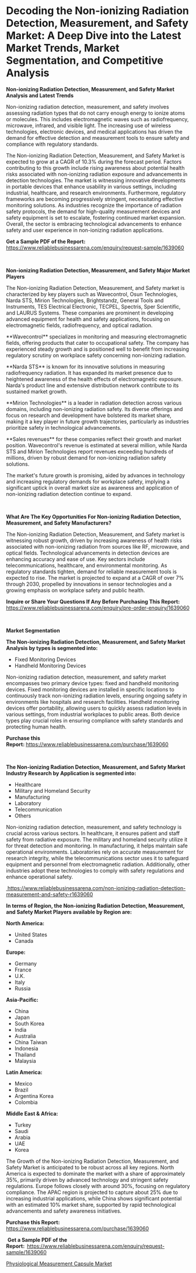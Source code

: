<p><h1>Decoding the Non-ionizing Radiation Detection, Measurement, and Safety Market: A Deep Dive into the Latest Market Trends, Market Segmentation, and Competitive Analysis</h1></p><p><strong>Non-ionizing Radiation Detection, Measurement, and Safety Market Analysis and Latest Trends</strong></p>
<p><p>Non-ionizing radiation detection, measurement, and safety involves assessing radiation types that do not carry enough energy to ionize atoms or molecules. This includes electromagnetic waves such as radiofrequency, microwave, infrared, and visible light. The increasing use of wireless technologies, electronic devices, and medical applications has driven the demand for effective detection and measurement tools to ensure safety and compliance with regulatory standards.</p><p>The Non-ionizing Radiation Detection, Measurement, and Safety Market is expected to grow at a CAGR of 10.3% during the forecast period. Factors contributing to this growth include rising awareness about potential health risks associated with non-ionizing radiation exposure and advancements in detection technologies. The market is witnessing innovative developments in portable devices that enhance usability in various settings, including industrial, healthcare, and research environments. Furthermore, regulatory frameworks are becoming progressively stringent, necessitating effective monitoring solutions. As industries recognize the importance of radiation safety protocols, the demand for high-quality measurement devices and safety equipment is set to escalate, fostering continued market expansion. Overall, the sector is embracing technological advancements to enhance safety and user experience in non-ionizing radiation applications.</p></p>
<p><strong>Get a Sample PDF of the Report:&nbsp;</strong> <a href="https://www.reliablebusinessarena.com/enquiry/request-sample/1639060?utm_campaign=3181&utm_medium=2&utm_source=Github&utm_content=ia&utm_term=23032025&utm_id=non-ionizing-radiation-detection-measurement-and-safety">https://www.reliablebusinessarena.com/enquiry/request-sample/1639060</a></p>
<p>&nbsp;</p>
<p><strong>Non-ionizing Radiation Detection, Measurement, and Safety Major Market Players</strong></p>
<p><p>The Non-ionizing Radiation Detection, Measurement, and Safety market is characterized by key players such as Wavecontrol, Osun Technologies, Narda STS, Mirion Technologies, Brightstandz, General Tools and Instruments, TES Electrical Electronic, TECPEL, Spectris, Sper Scientific, and LAURUS Systems. These companies are prominent in developing advanced equipment for health and safety applications, focusing on electromagnetic fields, radiofrequency, and optical radiation.</p><p>**Wavecontrol** specializes in monitoring and measuring electromagnetic fields, offering products that cater to occupational safety. The company has experienced steady growth and is positioned well to benefit from increasing regulatory scrutiny on workplace safety concerning non-ionizing radiation.</p><p>**Narda STS** is known for its innovative solutions in measuring radiofrequency radiation. It has expanded its market presence due to heightened awareness of the health effects of electromagnetic exposure. Narda's product line and extensive distribution network contribute to its sustained market growth.</p><p>**Mirion Technologies** is a leader in radiation detection across various domains, including non-ionizing radiation safety. Its diverse offerings and focus on research and development have bolstered its market share, making it a key player in future growth trajectories, particularly as industries prioritize safety in technological advancements.</p><p>**Sales revenues** for these companies reflect their growth and market position. Wavecontrol's revenue is estimated at several million, while Narda STS and Mirion Technologies report revenues exceeding hundreds of millions, driven by robust demand for non-ionizing radiation safety solutions.</p><p>The market's future growth is promising, aided by advances in technology and increasing regulatory demands for workplace safety, implying a significant uptick in overall market size as awareness and application of non-ionizing radiation detection continue to expand.</p></p>
<p>&nbsp;</p>
<p><strong>What Are The Key Opportunities For Non-ionizing Radiation Detection, Measurement, and Safety Manufacturers?</strong></p>
<p><p>The Non-ionizing Radiation Detection, Measurement, and Safety market is witnessing robust growth, driven by increasing awareness of health risks associated with non-ionizing radiation from sources like RF, microwave, and optical fields. Technological advancements in detection devices are enhancing accuracy and ease of use. Key sectors include telecommunications, healthcare, and environmental monitoring. As regulatory standards tighten, demand for reliable measurement tools is expected to rise. The market is projected to expand at a CAGR of over 7% through 2030, propelled by innovations in sensor technologies and a growing emphasis on workplace safety and public health.</p></p>
<p><strong>Inquire or Share Your Questions If Any Before Purchasing This Report:</strong> <a href="https://www.reliablebusinessarena.com/enquiry/pre-order-enquiry/1639060?utm_campaign=3181&utm_medium=2&utm_source=Github&utm_content=ia&utm_term=23032025&utm_id=non-ionizing-radiation-detection-measurement-and-safety">https://www.reliablebusinessarena.com/enquiry/pre-order-enquiry/1639060</a></p>
<p>&nbsp;</p>
<p><strong>Market Segmentation</strong></p>
<p><strong>The Non-ionizing Radiation Detection, Measurement, and Safety Market Analysis by types is segmented into:</strong></p>
<p><ul><li>Fixed Monitoring Devices</li><li>Handheld Monitoring Devices</li></ul></p>
<p><p>Non-ionizing radiation detection, measurement, and safety market encompasses two primary device types: fixed and handheld monitoring devices. Fixed monitoring devices are installed in specific locations to continuously track non-ionizing radiation levels, ensuring ongoing safety in environments like hospitals and research facilities. Handheld monitoring devices offer portability, allowing users to quickly assess radiation levels in various settings, from industrial workplaces to public areas. Both device types play crucial roles in ensuring compliance with safety standards and protecting human health.</p></p>
<p><strong>Purchase this Report:&nbsp;</strong><a href="https://www.reliablebusinessarena.com/purchase/1639060?utm_campaign=3181&utm_medium=2&utm_source=Github&utm_content=ia&utm_term=23032025&utm_id=non-ionizing-radiation-detection-measurement-and-safety">https://www.reliablebusinessarena.com/purchase/1639060</a></p>
<p>&nbsp;</p>
<p><strong>The Non-ionizing Radiation Detection, Measurement, and Safety Market Industry Research by Application is segmented into:</strong></p>
<p><ul><li>Healthcare</li><li>Military and Homeland Security</li><li>Manufacturing</li><li>Laboratory</li><li>Telecommunication</li><li>Others</li></ul></p>
<p><p>Non-ionizing radiation detection, measurement, and safety technology is crucial across various sectors. In healthcare, it ensures patient and staff safety from radiative exposure. The military and homeland security utilize it for threat detection and monitoring. In manufacturing, it helps maintain safe operational environments. Laboratories rely on accurate measurement for research integrity, while the telecommunications sector uses it to safeguard equipment and personnel from electromagnetic radiation. Additionally, other industries adopt these technologies to comply with safety regulations and enhance operational safety.</p></p>
<p><a href="https://www.reliablebusinessarena.com/non-ionizing-radiation-detection-measurement-and-safety-r1639060?utm_campaign=3181&utm_medium=2&utm_source=Github&utm_content=ia&utm_term=23032025&utm_id=non-ionizing-radiation-detection-measurement-and-safety">&nbsp;https://www.reliablebusinessarena.com/non-ionizing-radiation-detection-measurement-and-safety-r1639060</a></p>
<p><strong>In terms of Region, the Non-ionizing Radiation Detection, Measurement, and Safety Market Players available by Region are:</strong></p>
<p>
    <p> <strong> North America: </strong>
        <ul>
            <li>United States</li>
            <li>Canada</li>
        </ul>
        </p> 
    <p> <strong> Europe: </strong>
        <ul>
            <li>Germany</li>
            <li>France</li>
            <li>U.K.</li>
            <li>Italy</li>
            <li>Russia</li>
        </ul>
        </p> 
    <p> <strong> Asia-Pacific: </strong>
        <ul>
            <li>China</li>
            <li>Japan</li>
            <li>South Korea</li>
            <li>India</li>
            <li>Australia</li>
            <li>China Taiwan</li>
            <li>Indonesia</li>
            <li>Thailand</li>
            <li>Malaysia</li>
        </ul>
        </p> 
    <p> <strong> Latin America: </strong>
        <ul>
            <li>Mexico</li>
            <li>Brazil</li>
            <li>Argentina Korea</li>
            <li>Colombia</li>
        </ul>
        </p> 
    <p> <strong> Middle East & Africa: </strong>
        <ul>
            <li>Turkey</li>
            <li>Saudi</li>
            <li>Arabia</li>
            <li>UAE</li>
            <li>Korea</li>
        </ul>
    </p>
    </p>
<p><p>The Growth of the Non-ionizing Radiation Detection, Measurement, and Safety Market is anticipated to be robust across all key regions. North America is expected to dominate the market with a share of approximately 35%, primarily driven by advanced technology and stringent safety regulations. Europe follows closely with around 30%, focusing on regulatory compliance. The APAC region is projected to capture about 25% due to increasing industrial applications, while China shows significant potential with an estimated 10% market share, supported by rapid technological advancements and safety awareness initiatives.</p></p>
<p><strong>Purchase this Report: </strong><a href="https://www.reliablebusinessarena.com/purchase/1639060?utm_campaign=3181&utm_medium=2&utm_source=Github&utm_content=ia&utm_term=23032025&utm_id=non-ionizing-radiation-detection-measurement-and-safety">https://www.reliablebusinessarena.com/purchase/1639060</a></p>
<p>&nbsp;<strong>Get a Sample PDF of the Report:&nbsp;&nbsp;</strong><a href="https://www.reliablebusinessarena.com/enquiry/request-sample/1639060?utm_campaign=3181&utm_medium=2&utm_source=Github&utm_content=ia&utm_term=23032025&utm_id=non-ionizing-radiation-detection-measurement-and-safety">https://www.reliablebusinessarena.com/enquiry/request-sample/1639060</a></p>
<p><strong></strong></p>
<p><p><a href="https://github.com/alejnaouare/Market-Research-Report-List-1/blob/main/physiological-measurement-capsule-market.md?utm_campaign=3181&utm_medium=2&utm_source=Github&utm_content=ia&utm_term=23032025&utm_id=non-ionizing-radiation-detection-measurement-and-safety">Physiological Measurement Capsule Market</a></p></p>